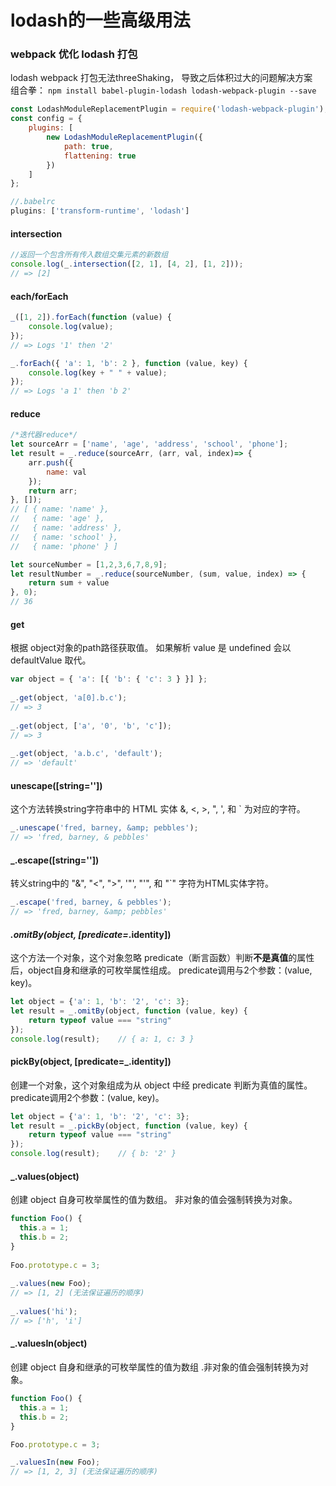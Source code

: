 # lodash的一些高级用法

### webpack 优化 lodash 打包
lodash webpack 打包无法threeShaking， 导致之后体积过大的问题解决方案                            
组合拳： `npm install babel-plugin-lodash lodash-webpack-plugin --save`                             
```js
const LodashModuleReplacementPlugin = require('lodash-webpack-plugin');
const config = {
    plugins: [
        new LodashModuleReplacementPlugin({
            path: true,
            flattening: true
        })
    ]
};

//.babelrc
plugins: ['transform-runtime', 'lodash']
```


#### intersection
```js
//返回一个包含所有传入数组交集元素的新数组
console.log(_.intersection([2, 1], [4, 2], [1, 2]));
// => [2]
```

#### each/forEach
```js
_([1, 2]).forEach(function (value) {
    console.log(value);
});
// => Logs '1' then '2'

_.forEach({ 'a': 1, 'b': 2 }, function (value, key) {
    console.log(key + " " + value);
});
// => Logs 'a 1' then 'b 2'
```

#### reduce
```js
/*迭代器reduce*/
let sourceArr = ['name', 'age', 'address', 'school', 'phone'];
let result = _.reduce(sourceArr, (arr, val, index)=> {
    arr.push({
        name: val
    });
    return arr;
}, []);
// [ { name: 'name' },
//   { name: 'age' },
//   { name: 'address' },
//   { name: 'school' },
//   { name: 'phone' } ]

let sourceNumber = [1,2,3,6,7,8,9];
let resultNumber = _.reduce(sourceNumber, (sum, value, index) => {
    return sum + value
}, 0);
// 36
```

#### get
根据 object对象的path路径获取值。 如果解析 value 是 undefined 会以 defaultValue 取代。
```js
var object = { 'a': [{ 'b': { 'c': 3 } }] };
 
_.get(object, 'a[0].b.c');
// => 3
 
_.get(object, ['a', '0', 'b', 'c']);
// => 3
 
_.get(object, 'a.b.c', 'default');
// => 'default'
```

#### unescape([string=''])
这个方法转换string字符串中的 HTML 实体 &amp;, &lt;, &gt;, &quot;, &#39;, 和 &#96; 为对应的字符。     
```js
_.unescape('fred, barney, &amp; pebbles');
// => 'fred, barney, & pebbles'
```

#### _.escape([string=''])
转义string中的 "&", "<", ">", '"', "'", 和 "`" 字符为HTML实体字符。 
```js
_.escape('fred, barney, & pebbles');
// => 'fred, barney, &amp; pebbles'
```

#### _.omitBy(object, [predicate=_.identity])
这个方法一个对象，这个对象忽略 predicate（断言函数）判断**不是真值**的属性后，object自身和继承的可枚举属性组成。
predicate调用与2个参数：(value, key)。
```js
let object = {'a': 1, 'b': '2', 'c': 3};
let result = _.omitBy(object, function (value, key) {
    return typeof value === "string"
});
console.log(result);    // { a: 1, c: 3 }
```

#### pickBy(object, [predicate=_.identity])
创建一个对象，这个对象组成为从 object 中经 predicate 判断为真值的属性。 predicate调用2个参数：(value, key)。
```js
let object = {'a': 1, 'b': '2', 'c': 3};
let result = _.pickBy(object, function (value, key) {
    return typeof value === "string"
});
console.log(result);    // { b: '2' }
```

#### _.values(object)
创建 object 自身可枚举属性的值为数组。 非对象的值会强制转换为对象。
```js
function Foo() {
  this.a = 1;
  this.b = 2;
}
 
Foo.prototype.c = 3;
 
_.values(new Foo);
// => [1, 2] (无法保证遍历的顺序)
 
_.values('hi');
// => ['h', 'i']
```

#### _.valuesIn(object) 
创建 object 自身和继承的可枚举属性的值为数组 .非对象的值会强制转换为对象。
```js
function Foo() {
  this.a = 1;
  this.b = 2;
}

Foo.prototype.c = 3;

_.valuesIn(new Foo);
// => [1, 2, 3] (无法保证遍历的顺序)
```

